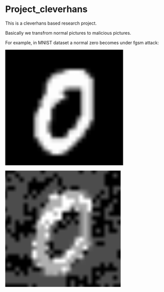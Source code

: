 # Project_cleverhans

This is a cleverhans based research project.

Basically we transfrom normal pictures to malicious pictures.

For example, in MNIST dataset a normal zero becomes under fgsm attack:

![alt text](https://github.com/nlyu/Project_cleverhans/blob/master/source/zero_good.png)

![alt text](https://github.com/nlyu/Project_cleverhans/blob/master/source/zero_bad.png)
